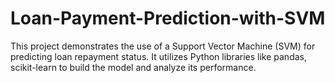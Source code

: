 # Loan-Payment-Prediction-with-SVM
This project demonstrates the use of a Support Vector Machine (SVM) for predicting loan repayment status. It utilizes Python libraries like pandas, scikit-learn to build the model and analyze its performance.
